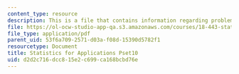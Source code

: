 ```yaml
---
content_type: resource
description: This is a file that contains information regarding problem set 10.
file: https://ol-ocw-studio-app-qa.s3.amazonaws.com/courses/18-443-statistics-for-applications-spring-2015/d2d2c716dcc815e2c699ca168bcbd76e_MIT18_443S15_Pset10.pdf
file_type: application/pdf
parent_uid: 53f6a709-2571-d03a-f08d-15390d5782f1
resourcetype: Document
title: Statistics for Applications Pset10
uid: d2d2c716-dcc8-15e2-c699-ca168bcbd76e
---
```

